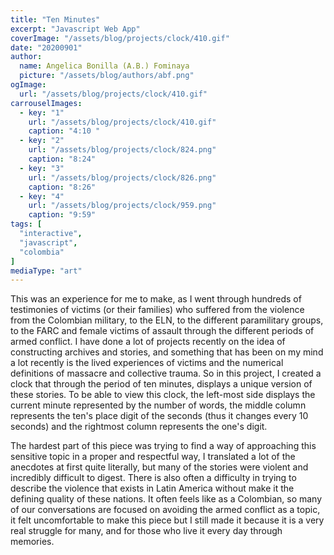 ```yaml
---
title: "Ten Minutes"
excerpt: "Javascript Web App"
coverImage: "/assets/blog/projects/clock/410.gif"
date: "20200901"
author:
  name: Angelica Bonilla (A.B.) Fominaya
  picture: "/assets/blog/authors/abf.png"
ogImage:
  url: "/assets/blog/projects/clock/410.gif"
carrouselImages:
  - key: "1"
    url: "/assets/blog/projects/clock/410.gif"
    caption: "4:10 "
  - key: "2"
    url: "/assets/blog/projects/clock/824.png"
    caption: "8:24"
  - key: "3"
    url: "/assets/blog/projects/clock/826.png"
    caption: "8:26"
  - key: "4"
    url: "/assets/blog/projects/clock/959.png"
    caption: "9:59"
tags: [
  "interactive",
  "javascript",
  "colombia"
]
mediaType: "art"
---
```


This was an experience for me to make, as I went through hundreds of testimonies 
of victims (or their families) who suffered from the violence from the Colombian military, 
to the ELN, to the different paramilitary groups, to the FARC and female victims of assault 
through the different periods of armed conflict. I have done a lot of projects recently on the idea of constructing archives and stories,
and something that has been on my mind a lot recently is the lived experiences of victims and the numerical definitions of massacre and collective trauma. 
So in this project, I created a clock that through the period of ten minutes, displays a unique version of these stories. To be able to view this clock, 
the left-most side displays the current minute represented by the number of words, the middle column represents the ten's place digit of the seconds 
(thus it changes every 10 seconds) and the rightmost column represents the one's digit.

The hardest part of this piece was trying to find a way of approaching this sensitive topic 
in a proper and respectful way, I translated a lot of the anecdotes at first quite literally,
but many of the stories were violent and incredibly difficult to digest. There is also often 
a difficulty in trying to describe the violence that exists in Latin America without make it 
the defining quality of these nations. It often feels like as a Colombian, so many of our 
conversations are focused on avoiding the armed conflict as a topic, it felt uncomfortable 
to make this piece but I still made it because it is a very real struggle for many, and 
for those who live it every day through memories.
